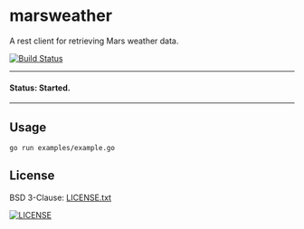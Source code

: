 # marsweather

A rest client for retrieving Mars weather data.

[![Build Status](https://travis-ci.org/russmack/marsweather.svg?branch=master)](https://travis-ci.org/russmack/marsweather)

---
#### Status: Started.
---

## Usage
```
go run examples/example.go
```

## License
BSD 3-Clause: [LICENSE.txt](LICENSE.txt)

[<img alt="LICENSE" src="http://img.shields.io/pypi/l/Django.svg?style=flat-square"/>](LICENSE.txt)
